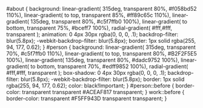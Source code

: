 
#about {
  background: linear-gradient( 315deg, transparent 80%, #f058bd52 110%), linear-gradient( to top, transparent 85%, #ff89c65c 110%), linear-gradient( 135deg, transparent 80%, #c5f7ffb0 100%), linear-gradient( to bottom, transparent 75%, #bceff7 100%), radial-gradient( #fff,#fff, transparent );
  animation: 0 4px 30px rgba(0, 0, 0, .1);
  backdrop-filter: blur(5.8px);
  -webkit-backdrop-filter: blur(5.8px);
  border: 1px solid rgba(255, 94, 177, 0.62);
}
#person {
  background: linear-gradient( 315deg, transparent 70%, #c5f7ffb0 110%), linear-gradient( to top, transparent 80%, #B2F2F5E5 100%), linear-gradient( 135deg, transparent 80%, #dadc9752 100%), linear-gradient( to bottom, transparent 70%, #edff9852 100%), radial-gradient( #fff,#fff, transparent );
  box-shadow: 0 4px 30px rgba(0, 0, 0, .1);
  backdrop-filter: blur(5.8px);
  -webkit-backdrop-filter: blur(5.8px);
  border: 1px solid rgba(255, 94, 177, 0.62);
  color: black!Important;
}
#person::before {
  border-color: transparent transparent #ACEAF817 transparent;
}
work::before {
  border-color: transparent #F5FF943D transparent transparent;
}


